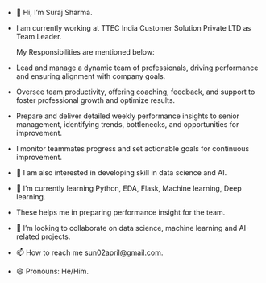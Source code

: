 - 👋 Hi, I’m Suraj Sharma.
- I am currently working at TTEC India Customer Solution Private LTD as  Team Leader.

  My Responsibilities are mentioned below:

- Lead and manage a dynamic team of professionals, driving performance and ensuring alignment with company goals.
- Oversee team productivity, offering coaching, feedback, and support to foster professional growth and optimize results.
- Prepare and deliver detailed weekly performance insights to senior management, identifying trends, bottlenecks, and opportunities for improvement.
- I monitor teammates progress and set actionable goals for continuous improvement.

  
- 👀 I am also interested in developing skill in data science and AI.
- 🌱 I’m currently learning Python, EDA, Flask, Machine learning, Deep learning.
- These helps me in preparing performance insight for the team.
- 💞️ I’m looking to collaborate on data science, machine learning and AI-related projects.
- 📫 How to reach me sun02april@gmail.com.
- 😄 Pronouns: He/Him.
  

<!---
SurajSharma0204/SurajSharma0204 is a ✨ special ✨ repository because its `README.md` (this file) appears on your GitHub profile.
You can click the Preview link to take a look at your changes.
--->
